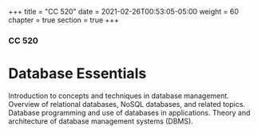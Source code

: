 +++
title = "CC 520"
date = 2021-02-26T00:53:05-05:00
weight = 60
chapter = true
section = true
+++

### CC 520

# Database Essentials

Introduction to concepts and techniques in database management. Overview of relational databases, NoSQL databases, and related topics. Database programming and use of databases in applications. Theory and architecture of database management systems (DBMS).